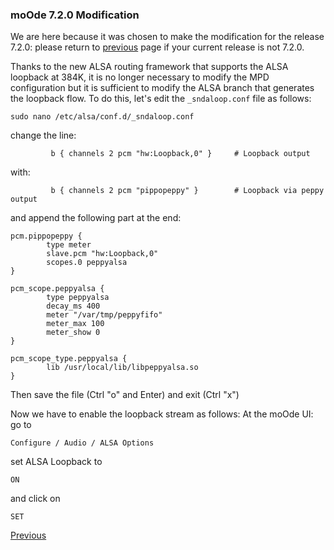 ### moOde 7.2.0 Modification
We are here because it was chosen to make the modification for the release 7.2.0: please return to [previous](https://github.com/FdeAlexa/PeppyMeter_and_moOde/blob/main/2_moOde.md) page if your current release is not 7.2.0.

Thanks to the new ALSA routing framework that supports the ALSA loopback at 384K, it is no longer necessary to modify the MPD configuration but it is sufficient to modify the ALSA branch that generates the loopback flow. To do this, let's edit the ````_sndaloop.conf```` file as follows:
```
sudo nano /etc/alsa/conf.d/_sndaloop.conf
```
change the line:
```
         b { channels 2 pcm "hw:Loopback,0" }     # Loopback output
```
with:
```
         b { channels 2 pcm "pippopeppy" }        # Loopback via peppy output
```
and append the following part at the end:
```
pcm.pippopeppy {
        type meter
        slave.pcm "hw:Loopback,0"
        scopes.0 peppyalsa
}

pcm_scope.peppyalsa {
        type peppyalsa
        decay_ms 400
        meter "/var/tmp/peppyfifo"
        meter_max 100
        meter_show 0
}

pcm_scope_type.peppyalsa {
        lib /usr/local/lib/libpeppyalsa.so
}
```
Then save the file (Ctrl "o" and Enter)
and exit (Ctrl "x")

Now we have to enable the loopback stream as follows:
At the moOde UI:
go to
```
Configure / Audio / ALSA Options
```
set ALSA Loopback to 
```
ON
```
and click on 
```
SET
```

[Previous](https://github.com/FdeAlexa/PeppyMeter_and_moOde/blob/main/2_moOde.md)
